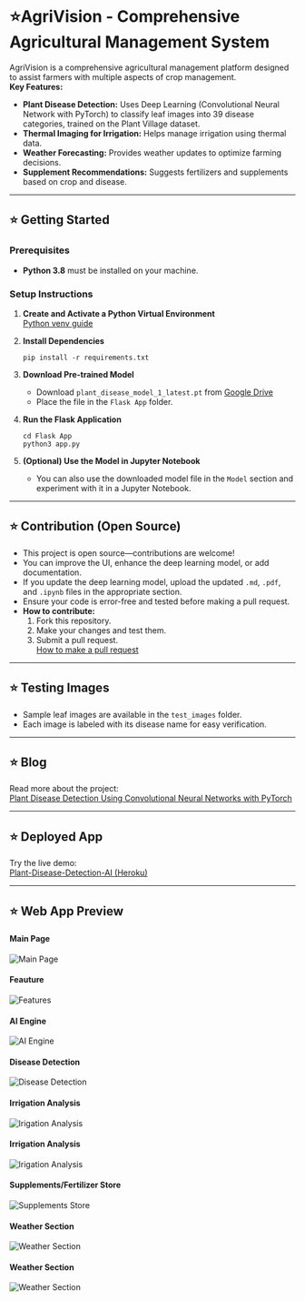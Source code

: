# ⭐AgriVision - Comprehensive Agricultural Management System

AgriVision is a comprehensive agricultural management platform designed to assist farmers with multiple aspects of crop management.  
**Key Features:**
- **Plant Disease Detection:** Uses Deep Learning (Convolutional Neural Network with PyTorch) to classify leaf images into 39 disease categories, trained on the Plant Village dataset.
- **Thermal Imaging for Irrigation:** Helps manage irrigation using thermal data.
- **Weather Forecasting:** Provides weather updates to optimize farming decisions.
- **Supplement Recommendations:** Suggests fertilizers and supplements based on crop and disease.

---

## ⭐ Getting Started

### Prerequisites
- **Python 3.8** must be installed on your machine.

### Setup Instructions

1. **Create and Activate a Python Virtual Environment**  
   [Python venv guide](https://docs.python.org/3/tutorial/venv.html)

2. **Install Dependencies**  
   ```
   pip install -r requirements.txt
   ```

3. **Download Pre-trained Model**  
   - Download `plant_disease_model_1_latest.pt` from [Google Drive](https://drive.google.com/drive/folders/1ewJWAiduGuld_9oGSrTuLumg9y62qS6A?usp=share_link)
   - Place the file in the `Flask App` folder.

4. **Run the Flask Application**  
   ```
   cd Flask App
   python3 app.py
   ```

5. **(Optional) Use the Model in Jupyter Notebook**  
   - You can also use the downloaded model file in the `Model` section and experiment with it in a Jupyter Notebook.

---

## ⭐ Contribution (Open Source)

- This project is open source—contributions are welcome!
- You can improve the UI, enhance the deep learning model, or add documentation.
- If you update the deep learning model, upload the updated `.md`, `.pdf`, and `.ipynb` files in the appropriate section.
- Ensure your code is error-free and tested before making a pull request.
- **How to contribute:**  
  1. Fork this repository.
  2. Make your changes and test them.
  3. Submit a pull request.  
  [How to make a pull request](https://opensource.com/article/19/7/create-pull-request-github)

---

## ⭐ Testing Images

- Sample leaf images are available in the `test_images` folder.
- Each image is labeled with its disease name for easy verification.

---

## ⭐ Blog

Read more about the project:  
[Plant Disease Detection Using Convolutional Neural Networks with PyTorch](https://medium.com/analytics-vidhya/plant-disease-detection-using-convolutional-neural-networks-and-pytorch-87c00c54c88f)

---

## ⭐ Deployed App

Try the live demo:  
[Plant-Disease-Detection-AI (Heroku)](https://plant-disease-detection-ai.herokuapp.com/)

---

## ⭐ Web App Preview

#### Main Page
<img src="demo_images/1.png" alt="Main Page"><br>
#### Feauture
<img src="demo_images/2.png" alt="Features"><br>
#### AI Engine
<img src="demo_images/6.png" alt="AI Engine"><br>
#### Disease Detection
<img src="demo_images/8.png" alt="Disease Detection"><br>
#### Irrigation Analysis
<img src="demo_images/13.png" alt="Irigation Analysis"><br>
#### Irrigation Analysis
<img src="demo_images/14.png" alt="Irigation Analysis"><br>
#### Supplements/Fertilizer Store
<img src="demo_images/10.JPG" alt="Supplements Store"><br>
#### Weather Section
<img src="demo_images/16.png" alt="Weather Section"><br>
#### Weather Section
<img src="demo_images/15.png" alt="Weather Section"><br><br>
